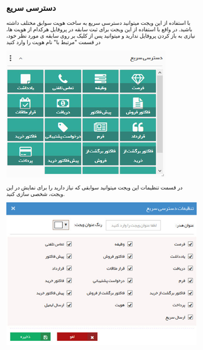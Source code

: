 ﻿## دسترسی سریع 

با استفاده از این ویجت میتوانید دسترسی سریع به ساخت هویت سوابق مختلف داشته باشید. در واقع با استفاده از این ویجت برای ثبت سابقه در پروفایل هرکدام از هویت ها، نیازی به باز کردن پروفایل ندارید و میتوانید پس از کلیک بر روی سابقه ی مورد نظر خود، در قسمت "مرتبط با" نام هویت را وارد کنید


![](quickaccess1.jpg)

در قسمت تنظیمات این ویجت میتوانید سوابقی که نیاز دارید را برای نمایش در این ویجت، شخصی سازی کنید.


![](quickaccess2.jpg)

